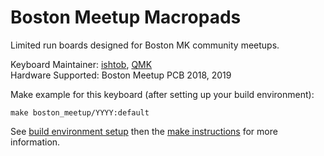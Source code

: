 # Boston Meetup Macropads
 
Limited run boards designed for Boston MK community meetups.

Keyboard Maintainer: [ishtob](https://github.com/ishtob), [QMK](https://github.com/qmk)  
Hardware Supported: Boston Meetup PCB 2018, 2019 

Make example for this keyboard (after setting up your build environment):

    make boston_meetup/YYYY:default

See [build environment setup](https://docs.qmk.fm/#/getting_started_build_tools) then the [make instructions](https://docs.qmk.fm/#/getting_started_make_guide) for more information.
